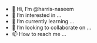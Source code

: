 - 👋 Hi, I’m @harris-naseem
- 👀 I’m interested in ...
- 🌱 I’m currently learning ...
- 💞️ I’m looking to collaborate on ...
- 📫 How to reach me ...

<!---
harris-naseem/harris-naseem is a ✨ special ✨ repository because its `README.md` (this file) appears on your GitHub profile.
You can click the Preview link to take a look at your changes.
--->
